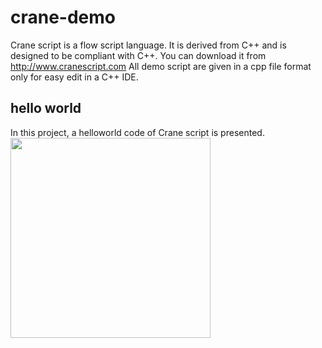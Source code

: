 # crane-demo
Crane script is a flow script language.
It is derived from C++ and is designed to be compliant with C++.
You can download it from http://www.cranescript.com
All demo script are given in a cpp file format only for easy edit in a C++ IDE.

## hello world
In this project, a helloworld code of Crane script is presented.  
<img src="http://www.cranescript.com/image/dm0.png" height="320">


